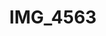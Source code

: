 ---
pid: '192'
layout: photos
title: IMG_4563
filename: IMG_4563.jpg
caption: 
permalink: "/photos/192.html"
---